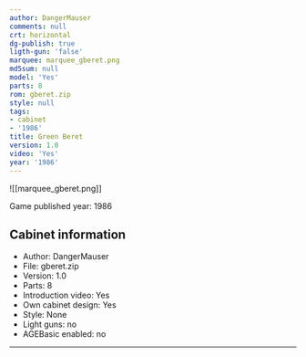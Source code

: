 ```yaml
---
author: DangerMauser
comments: null
crt: horizontal
dg-publish: true
ligth-gun: 'false'
marquee: marquee_gberet.png
md5sum: null
model: 'Yes'
parts: 8
rom: gberet.zip
style: null
tags:
- cabinet
- '1986'
title: Green Beret
version: 1.0
video: 'Yes'
year: '1986'
---
```


![[marquee_gberet.png]]

Game published year: 1986

## Cabinet information

- Author: DangerMauser
- File: gberet.zip
- Version: 1.0
- Parts: 8
- Introduction video: Yes
- Own cabinet design: Yes
- Style: None
- Light guns: no
- AGEBasic enabled: no

---
